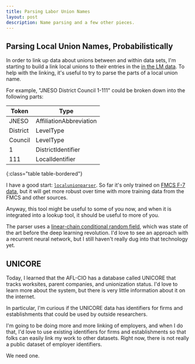 ```yaml
---
title: Parsing Labor Union Names
layout: post
description: Name parsing and a few other pieces.
---
```


## Parsing Local Union Names, Probabilistically
In order to link up data about unions between and within data sets,
I'm starting to build a link local unions to their entries in the [in
the LM
data](https://labordata.bunkum.us/opdr?sql=select+f_num%2C+union_name%2C+aff_abbr%2C+desig_name%2C+desiq_pre%2C+desig_num%2C+desig_suf+from+lm_data+group+by+rpt_id%3B+). To
help with the linking, it's useful to try to parse the parts of a
local union name.

For example, "JNESO District Council 1-111" could be broken down into
the following parts:

| Token | Type |
|-|-|
| JNESO    | AffiliationAbbreviation |
| District | LevelType               |
| Council  | LevelType               |
| 1        | DistrictIdentifier      |
| 111      | LocalIdentifier         |
{:class="table table-bordered"}

I have a good start:
[`localunionparser`](https://github.com/labordata/localunionparser). So
far it's only trained on [FMCS F-7
data](https://github.com/labordata/fmcs-f7), but it will get more
robust over time with more training data from the FMCS and other sources.

Anyway, this tool might be useful to some of you now, and when it is
integrated into a lookup tool, it should be useful to more of you.

The parser uses a [linear-chain conditional random
field](https://en.wikipedia.org/wiki/Conditional_random_field), which
was state of the art before the deep learning revolution. I'd love to
see an approach with a recurrent neural network, but I still haven't
really dug into that technology yet.

## UNICORE

Today, I learned that the AFL-CIO has a database called UNICORE that
tracks worksites, parent companies, and unionization status. I'd love to 
learn more about the system, but there is very little information about it
on the internet.

In particular, I'm curious if the UNICORE data has identifiers for firms
and establishments that could be used by outside researchers. 

I'm going to be doing more and more linking of employers, and when I
do that, I'd love to use existing identifiers for firms and
establishments so that folks can easily link my work to other
datasets. Right now, there is not really a public dataset of employer
identifiers. 

We need one.

